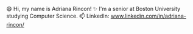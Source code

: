  😄 Hi, my name is Adriana Rincon!
 ✨ I'm a senior at Boston University studying Computer Science. 
 📫 LinkedIn: www.linkedin.com/in/adriana-rincon/

<!--
**adririncon/adririncon** is a ✨ _special_ ✨ repository because its `README.md` (this file) appears on your GitHub profile.

Here are some ideas to get you started:

- 🔭 I’m currently working on ...
- 🌱 I’m currently learning ...
- 👯 I’m looking to collaborate on ...
- 🤔 I’m looking for help with ...
- 💬 Ask me about ...
- 📫 How to reach me: ...
- 😄 Pronouns: ...
- ⚡ Fun fact: ...
-->
